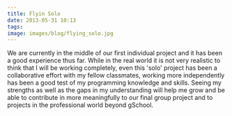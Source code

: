 ```yaml
---
title: Flyin Solo
date: 2013-05-31 10:13
tags:
image: images/blog/flying_solo.jpg
---
```


We are currently in the middle of our first individual project and it has been a good experience thus far.  While in the real world it is not very realistic to think that I will be working completely, even this 'solo' project has been a collaborative effort with my fellow classmates, working more independently has been a good test of my programming knowledge and skills.  Seeing my strengths as well as the gaps in my understanding will help me grow and be able to contribute in more meaningfully to our final group project and to projects in the professional world beyond gSchool.
